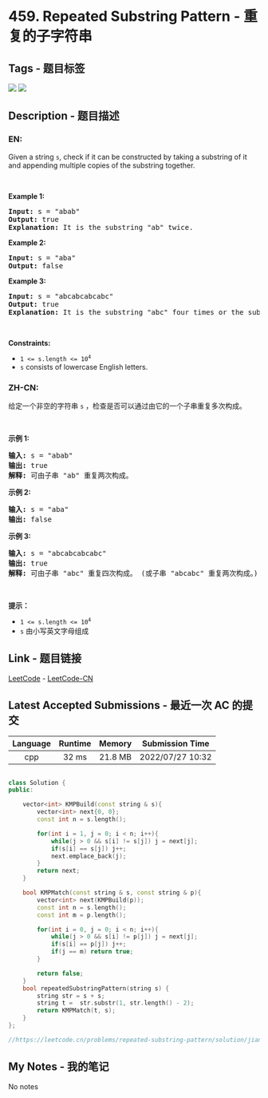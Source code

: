 
# 459. Repeated Substring Pattern - 重复的子字符串

## Tags - 题目标签

 <img src="https://img.shields.io/badge/String-字符串-blue.svg">   <img src="https://img.shields.io/badge/String Matching-字符串匹配-blue.svg">  


## Description - 题目描述

### EN:
<p>Given a string <code>s</code>, check if it can be constructed by taking a substring of it and appending multiple copies of the substring together.</p>

<p>&nbsp;</p>
<p><strong class="example">Example 1:</strong></p>

<pre>
<strong>Input:</strong> s = &quot;abab&quot;
<strong>Output:</strong> true
<strong>Explanation:</strong> It is the substring &quot;ab&quot; twice.
</pre>

<p><strong class="example">Example 2:</strong></p>

<pre>
<strong>Input:</strong> s = &quot;aba&quot;
<strong>Output:</strong> false
</pre>

<p><strong class="example">Example 3:</strong></p>

<pre>
<strong>Input:</strong> s = &quot;abcabcabcabc&quot;
<strong>Output:</strong> true
<strong>Explanation:</strong> It is the substring &quot;abc&quot; four times or the substring &quot;abcabc&quot; twice.
</pre>

<p>&nbsp;</p>
<p><strong>Constraints:</strong></p>

<ul>
	<li><code>1 &lt;= s.length &lt;= 10<sup>4</sup></code></li>
	<li><code>s</code> consists of lowercase English letters.</li>
</ul>


### ZH-CN:
<p>给定一个非空的字符串<meta charset="UTF-8" />&nbsp;<code>s</code>&nbsp;，检查是否可以通过由它的一个子串重复多次构成。</p>

<p>&nbsp;</p>

<p><strong>示例 1:</strong></p>

<pre>
<strong>输入:</strong> s = "abab"
<strong>输出:</strong> true
<strong>解释:</strong> 可由子串 "ab" 重复两次构成。
</pre>

<p><strong>示例 2:</strong></p>

<pre>
<strong>输入:</strong> s = "aba"
<strong>输出:</strong> false
</pre>

<p><strong>示例 3:</strong></p>

<pre>
<strong>输入:</strong> s = "abcabcabcabc"
<strong>输出:</strong> true
<strong>解释:</strong> 可由子串 "abc" 重复四次构成。 (或子串 "abcabc" 重复两次构成。)
</pre>

<p>&nbsp;</p>

<p><b>提示：</b></p>

<p><meta charset="UTF-8" /></p>

<ul>
	<li><code>1 &lt;= s.length &lt;= 10<sup>4</sup></code></li>
	<li><code>s</code>&nbsp;由小写英文字母组成</li>
</ul>



## Link - 题目链接

[LeetCode](https://leetcode.com/problems/repeated-substring-pattern/description/)  -  [LeetCode-CN](https://leetcode.cn/problems/repeated-substring-pattern/description/)
## Latest Accepted Submissions - 最近一次 AC 的提交


| Language | Runtime | Memory | Submission Time |
|:---:|:---:|:---:|:---:|
| cpp  | 32 ms | 21.8 MB | 2022/07/27 10:32 |

```cpp

class Solution {
public:

    vector<int> KMPBuild(const string & s){
        vector<int> next{0, 0};
        const int n = s.length();

        for(int i = 1, j = 0; i < n; i++){
            while(j > 0 && s[i] != s[j]) j = next[j];
            if(s[i] == s[j]) j++;
            next.emplace_back(j);
        }
        return next;
    }

    bool KMPMatch(const string & s, const string & p){
        vector<int> next(KMPBuild(p));
        const int n = s.length();
        const int m = p.length();

        for(int i = 0, j = 0; i < n; i++){
            while(j > 0 && s[i] != p[j]) j = next[j];
            if(s[i] == p[j]) j++;
            if(j == m) return true;
        }

        return false;
    }
    bool repeatedSubstringPattern(string s) {
        string str = s + s;
        string t =  str.substr(1, str.length() - 2);
        return KMPMatch(t, s);
    }
};

//https://leetcode.cn/problems/repeated-substring-pattern/solution/jian-dan-ming-liao-guan-yu-javaliang-xing-dai-ma-s/

```
## My Notes - 我的笔记


No notes

